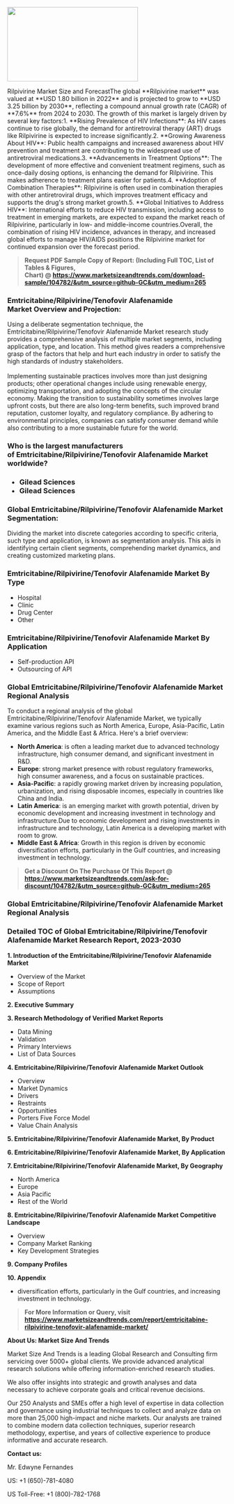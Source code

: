 <p><img class="alignnone size-medium wp-image-20088" src="https://ffe5etoiles.com/wp-content/uploads/2024/12/MST1-300x171.png" alt="" width="300" height="171" /></p>Rilpivirine Market Size and ForecastThe global **Rilpivirine market** was valued at **USD 1.80 billion in 2022** and is projected to grow to **USD 3.25 billion by 2030**, reflecting a compound annual growth rate (CAGR) of **7.6%** from 2024 to 2030. The growth of this market is largely driven by several key factors:1. **Rising Prevalence of HIV Infections**: As HIV cases continue to rise globally, the demand for antiretroviral therapy (ART) drugs like Rilpivirine is expected to increase significantly.2. **Growing Awareness About HIV**: Public health campaigns and increased awareness about HIV prevention and treatment are contributing to the widespread use of antiretroviral medications.3. **Advancements in Treatment Options**: The development of more effective and convenient treatment regimens, such as once-daily dosing options, is enhancing the demand for Rilpivirine. This makes adherence to treatment plans easier for patients.4. **Adoption of Combination Therapies**: Rilpivirine is often used in combination therapies with other antiretroviral drugs, which improves treatment efficacy and supports the drug's strong market growth.5. **Global Initiatives to Address HIV**: International efforts to reduce HIV transmission, including access to treatment in emerging markets, are expected to expand the market reach of Rilpivirine, particularly in low- and middle-income countries.Overall, the combination of rising HIV incidence, advances in therapy, and increased global efforts to manage HIV/AIDS positions the Rilpivirine market for continued expansion over the forecast period.</p><blockquote id="" class=""><strong>Request PDF Sample Copy of Report: (Including Full TOC, List of Tables &amp; Figures, Chart)&nbsp;@&nbsp;<strong><a href="https://www.marketsizeandtrends.com/download-sample/104782/&utm_source=github-GC&utm_medium=265" target="_blank">https://www.marketsizeandtrends.com/download-sample/104782/&utm_source=github-GC&utm_medium=265</a></strong></strong></blockquote><h3 id="" class="">Emtricitabine/Rilpivirine/Tenofovir Alafenamide Market&nbsp;Overview and Projection:</h3><p id="" class="">Using a deliberate segmentation technique, the Emtricitabine/Rilpivirine/Tenofovir Alafenamide Market research study provides a comprehensive analysis of multiple market segments, including application, type, and location. This method gives readers a comprehensive grasp of the factors that help and hurt each industry in order to satisfy the high standards of industry stakeholders. <br /> <br />Implementing sustainable practices involves more than just designing products; other operational changes include using renewable energy, optimizing transportation, and adopting the concepts of the circular economy. Making the transition to sustainability sometimes involves large upfront costs, but there are also long-term benefits, such improved brand reputation, customer loyalty, and regulatory compliance. By adhering to environmental principles, companies can satisfy consumer demand while also contributing to a more sustainable future for the world.</p><h3 id="" class="">Who is the largest manufacturers of&nbsp;Emtricitabine/Rilpivirine/Tenofovir Alafenamide Market worldwide?</h3><h3 class=""><p><ul><li>Gilead Sciences </li><li> Gilead Sciences</li></ul></p></h3><h3 id="" class="">Global&nbsp;Emtricitabine/Rilpivirine/Tenofovir Alafenamide Market Segmentation:</h3><p id="" class="">Dividing the market into discrete categories according to specific criteria, such type and application, is known as segmentation analysis. This aids in identifying certain client segments, comprehending market dynamics, and creating customized marketing plans.</p><h3 id="" class="">Emtricitabine/Rilpivirine/Tenofovir Alafenamide Market&nbsp;By Type</h3><p><p><ul><li>Hospital</li><li> Clinic</li><li> Drug Center</li><li> Other</p></li></ul></p></p><h3 id="" class="">Emtricitabine/Rilpivirine/Tenofovir Alafenamide Market&nbsp;By Application</h3><p class=""><p><ul><li>Self-production API</li><li> Outsourcing of API</li></ul></p></p><h3 id="" class="">Global Emtricitabine/Rilpivirine/Tenofovir Alafenamide Market Regional Analysis</h3><p id="" class="">To conduct a regional analysis of the global Emtricitabine/Rilpivirine/Tenofovir Alafenamide Market, we typically examine various regions such as North America, Europe, Asia-Pacific, Latin America, and the Middle East &amp; Africa. Here's a brief overview:</p><ul><li><strong>North America</strong>: is often a leading market due to advanced technology infrastructure, high consumer demand, and significant investment in R&amp;D.</li><li><strong>Europe</strong>: strong market presence with robust regulatory frameworks, high consumer awareness, and a focus on sustainable practices.</li><li><strong>Asia-Pacific</strong>: a rapidly growing market driven by increasing population, urbanization, and rising disposable incomes, especially in countries like China and India.</li><li><strong>Latin America</strong>: is an emerging market with growth potential, driven by economic development and increasing investment in technology and infrastructure.Due to economic development and rising investments in infrastructure and technology, Latin America is a developing market with room to grow.</li><li><strong>Middle East &amp; Africa</strong>: Growth in this region is driven by economic diversification efforts, particularly in the Gulf countries, and increasing investment in technology.</li></ul><blockquote id="" class=""><strong>Get a Discount On The Purchase Of This Report @ <strong><a href="https://www.marketsizeandtrends.com/ask-for-discount/104782/&utm_source=github-GC&utm_medium=265" target="_blank">https://www.marketsizeandtrends.com/ask-for-discount/104782/&utm_source=github-GC&utm_medium=265</a></strong></strong></blockquote><h3 id="" class="">Global Emtricitabine/Rilpivirine/Tenofovir Alafenamide Market Regional Analysis</h3><h3 id="" class="">Detailed TOC of Global Emtricitabine/Rilpivirine/Tenofovir Alafenamide Market Research Report, 2023-2030</h3><p id="" class=""><strong>1. Introduction of the Emtricitabine/Rilpivirine/Tenofovir Alafenamide Market</strong></p><ul><li>Overview of the Market</li><li>Scope of Report</li><li>Assumptions</li></ul><p id="" class=""><strong>2. Executive Summary</strong></p><p id="" class=""><strong>3. Research Methodology of Verified Market Reports</strong></p><ul><li>Data Mining</li><li>Validation</li><li>Primary Interviews</li><li>List of Data Sources</li></ul><p id="" class=""><strong>4. Emtricitabine/Rilpivirine/Tenofovir Alafenamide Market Outlook</strong></p><ul><li>Overview</li><li>Market Dynamics</li><li>Drivers</li><li>Restraints</li><li>Opportunities</li><li>Porters Five Force Model</li><li>Value Chain Analysis</li></ul><p id="" class=""><strong>5. Emtricitabine/Rilpivirine/Tenofovir Alafenamide Market, By Product</strong></p><p id="" class=""><strong>6. Emtricitabine/Rilpivirine/Tenofovir Alafenamide Market, By Application</strong></p><p id="" class=""><strong>7. Emtricitabine/Rilpivirine/Tenofovir Alafenamide Market, By Geography</strong></p><ul><li>North America</li><li>Europe</li><li>Asia Pacific</li><li>Rest of the World</li></ul><p id="" class=""><strong>8. Emtricitabine/Rilpivirine/Tenofovir Alafenamide Market Competitive Landscape</strong></p><ul><li>Overview</li><li>Company Market Ranking</li><li>Key Development Strategies</li></ul><p id="" class=""><strong>9. Company Profiles</strong></p><p id="" class=""><strong>10. Appendix</strong></p><ul><li>diversification efforts, particularly in the Gulf countries, and increasing investment in technology.</li></ul><blockquote id="" class=""><strong>For More Information or Query, visit <strong><strong><a href="https://www.marketsizeandtrends.com/report/emtricitabine-rilpivirine-tenofovir-alafenamide-market/" target="_blank">https://www.marketsizeandtrends.com/report/emtricitabine-rilpivirine-tenofovir-alafenamide-market/</a></strong></strong></strong></blockquote><p id="" class=""><strong>About Us: Market Size And Trends</strong></p><p id="" class="">Market Size And Trends is a leading Global Research and Consulting firm servicing over 5000+ global clients. We provide advanced analytical research solutions while offering information-enriched research studies.</p><p id="" class="">We also offer insights into strategic and growth analyses and data necessary to achieve corporate goals and critical revenue decisions.</p><p id="" class="">Our 250 Analysts and SMEs offer a high level of expertise in data collection and governance using industrial techniques to collect and analyze data on more than 25,000 high-impact and niche markets. Our analysts are trained to combine modern data collection techniques, superior research methodology, expertise, and years of collective experience to produce informative and accurate research.</p><p id="" class=""><strong>Contact us:</strong></p><p id="" class="">Mr. Edwyne Fernandes</p><p id="" class="">US: +1 (650)-781-4080</p><p id="" class="">US Toll-Free: +1 (800)-782-1768</p>
